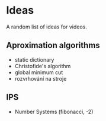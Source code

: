 # Ideas
A random list of ideas for videos.

## Aproximation algorithms
- static dictionary
- Christofide's algorithm
- global minimum cut
- rozvrhování na stroje

## IPS
- Number Systems (fibonacci, -2)
